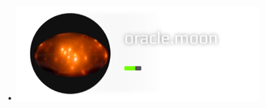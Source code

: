 - ![](https://raw.githubusercontent.com/cybercongress/prism/img-upload/components/1-molecules/aip/2-lines.png)